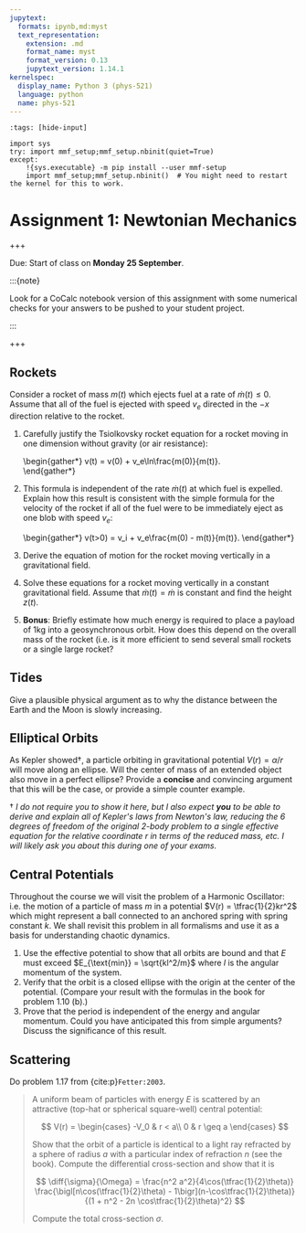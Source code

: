 ```yaml
---
jupytext:
  formats: ipynb,md:myst
  text_representation:
    extension: .md
    format_name: myst
    format_version: 0.13
    jupytext_version: 1.14.1
kernelspec:
  display_name: Python 3 (phys-521)
  language: python
  name: phys-521
---
```


```{code-cell} ipython3
:tags: [hide-input]

import sys
try: import mmf_setup;mmf_setup.nbinit(quiet=True)
except: 
    !{sys.executable} -m pip install --user mmf-setup
    import mmf_setup;mmf_setup.nbinit()  # You might need to restart the kernel for this to work.
```

# Assignment 1: Newtonian Mechanics

+++

Due: Start of class on **Monday 25 September**.

:::{note}

Look for a CoCalc notebook version of this assignment with some numerical checks for
your answers to be pushed to your student project.

:::

+++

## Rockets

Consider a rocket of mass $m(t)$ which ejects fuel at a rate of $\dot{m}(t) \leq 0$.
Assume that all of the fuel is ejected with speed $v_e$ directed in the $-x$ direction
relative to the rocket.

1. Carefully justify the Tsiolkovsky rocket equation for a rocket moving in one
   dimension without gravity (or air resistance):

   \begin{gather*}
     v(t) = v(0) + v_e\ln\frac{m(0)}{m(t)}.  
   \end{gather*}
   
2. This formula is independent of the rate $\dot{m}(t)$ at which fuel is expelled.
   Explain how this result is consistent with the simple formula for the velocity of the
   rocket if all of the fuel were to be immediately eject as one blob with speed $v_e$:
   
   \begin{gather*}
     v(t>0) = v_i + v_e\frac{m(0) - m(t)}{m(t)}.
   \end{gather*}
   
3. Derive the equation of motion for the rocket moving vertically in a gravitational
   field.
4. Solve these equations for a rocket moving vertically in a constant gravitational
   field.  Assume that $\dot{m}(t) = \dot{m}$ is constant and find the height $z(t)$.
5. **Bonus**: Briefly estimate how much energy is required to place a payload of $1$kg
   into a geosynchronous orbit.  How does this depend on the overall mass of the rocket
   (i.e. is it more efficient to send several small rockets or a single large rocket?

## Tides

Give a plausible physical argument as to why the distance between the Earth and the Moon
is slowly increasing.

## Elliptical Orbits

As Kepler showed†, a particle orbiting in gravitational potential $V(r) = \alpha/r$ will
move along an ellipse.  Will the center of mass of an extended object also move in a
perfect ellipse?  Provide a **concise** and convincing argument that this will be the
case, or provide a simple counter example.

† *I do not require you to show it here, but I also expect **you** to be able to derive
and explain all of Kepler's laws from Newton's law, reducing the 6 degrees of freedom of
the original 2-body problem to a single effective equation for the relative coordinate
$r$ in terms of the reduced mass, etc.  I will likely ask you about this during one of
your exams.*

## Central Potentials

Throughout the course we will visit the problem of a Harmonic Oscillator: i.e. the
motion of a particle of mass $m$ in a potential $V(r) = \tfrac{1}{2}kr^2$ which might
represent a ball connected to an anchored spring with spring constant $k$.  We shall
revisit this problem in all formalisms and use it as a basis for understanding chaotic
dynamics.

1. Use the effective potential to show that all orbits are bound and that $E$ must
   exceed $E_{\text{min}} = \sqrt{kl^2/m}$ where $l$ is the angular momentum of the
   system.
2. Verify that the orbit is a closed ellipse with the origin at the center of the
   potential.  (Compare your result with the formulas in the book for problem 1.10 (b).)
3. Prove that the period is independent of the energy and angular momentum.  Could you
   have anticipated this from simple arguments? Discuss the significance of this result.

## Scattering

Do problem 1.17 from {cite:p}`Fetter:2003`.

> A uniform beam of particles with energy $E$ is scattered by an attractive (top-hat or
> spherical square-well) central potential:
>
> $$
    V(r) = \begin{cases}
      -V_0 & r < a\\
      0 & r \geq a
    \end{cases}
  $$
> 
> Show that the orbit of a particle is identical to a light ray refracted by a sphere of
> radius $a$ with a particular index of refraction $n$ (see the book). Compute the
> differential cross-section and show that it is
>
> $$
    \diff{\sigma}{\Omega} = \frac{n^2 a^2}{4\cos(\tfrac{1}{2}\theta)}
    \frac{\bigl[n\cos(\tfrac{1}{2}\theta) - 1\bigr](n-\cos\tfrac{1}{2}\theta)}
         {(1 + n^2 - 2n \cos\tfrac{1}{2}\theta)^2}
  $$
>
> Compute the total cross-section $\sigma$.
